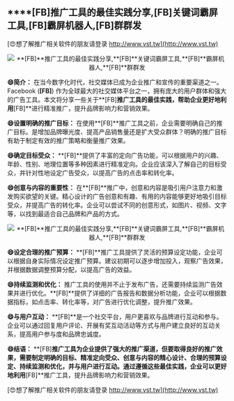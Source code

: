 ## ****[FB]**推广工具的最佳实践分享,**[FB]**关键词霸屏工具,**[FB]**霸屏机器人,**[FB]**群群发**

[😍想了解推广相关软件的朋友请登录 http://www.vst.tw](http://www.vst.tw)

 <center><img src="https://vst.tw/MP4/tuiguang/png/0.png" alt="**[FB]**推广工具的最佳实践分享,**[FB]**关键词霸屏工具,**[FB]**霸屏机器人,**[FB]**群群发"></center>

**😄简介：**
在当今数字化时代，社交媒体已成为企业推广和宣传的重要渠道之一。Facebook (**[FB]**) 作为全球最大的社交媒体平台之一，拥有庞大的用户群体和强大的广告工具。本文将分享一些关于**[FB]**推广工具的最佳实践，帮助企业更好地利用**[FB]**进行精准推广，提升品牌影响力和营销效果。

**😄设置明确的推广目标：**
在使用**[FB]**推广工具之前，企业需要明确自己的推广目标。是增加品牌曝光度、提高产品销售量还是扩大受众群体？明确的推广目标有助于制定有效的推广策略和衡量推广效果。

**😄确定目标受众：**
**[FB]**提供了丰富的定向广告功能，可以根据用户的兴趣、年龄、性别、地理位置等多种因素进行精准定向。企业应该深入了解自己的目标受众，并针对性地设定广告受众，以提高广告的点击率和转化率。

**😄创意与内容的重要性：**
在**[FB]**推广中，创意和内容是吸引用户注意力和激发购买欲望的关键。精心设计的广告创意和有趣、有用的内容能够更好地吸引目标受众，并提高广告的转化率。企业可以尝试不同的创意形式，如图片、视频、文字等，以找到最适合自己品牌和产品的方式。

 <center><img src="https://vst.tw/MP4/tuiguang/png/0.png" alt="**[FB]**推广工具的最佳实践分享,**[FB]**关键词霸屏工具,**[FB]**霸屏机器人,**[FB]**群群发"></center>

**😄设定合理的推广预算：**
**[FB]**推广工具提供了灵活的预算设定功能，企业可以根据自身实际情况设定推广预算。建议初期可以逐步增加投入，观察广告效果，并根据数据调整预算分配，以提高广告的效益。

**😄持续监测和优化：**
推广工具的使用并不止于发布广告，还需要持续监测广告效果并进行优化。**[FB]**提供了详细的广告报告和数据分析功能，企业可以根据数据指标，如点击率、转化率等，对广告进行优化调整，提升推广效果。

**😄与用户互动：**
**[FB]**是一个社交平台，用户更喜欢与品牌进行互动和参与。企业可以通过回复用户评论、开展有奖互动活动等方式与用户建立良好的互动关系，提高用户参与度和品牌忠诚度。

**😄结语：**
**[FB]**推广工具为企业提供了强大的推广渠道，但要取得良好的推广效果，需要制定明确的目标、精准定向受众、创意与内容的精心设计、合理的预算设定、持续监测和优化，并与用户进行互动。通过遵循这些最佳实践，企业可以更好地利用**[FB]**推广工具，提升品牌影响力和营销效果。

[😍想了解推广相关软件的朋友请登录 http://www.vst.tw](http://www.vst.tw)



